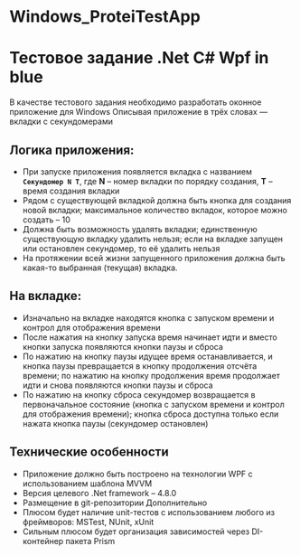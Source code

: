 # Windows_ProteiTestApp
# Тестовое задание .Net C# Wpf in blue

В качестве тестового задания необходимо разработать оконное приложение для Windows
Описывая приложение в трёх словах — вкладки с секундомерами
## Логика приложения:
* При запуске приложения появляется вкладка с названием **`Секундомер N T`**, где **N** – номер вкладки по 
порядку создания, **T** – время создания вкладки
* Рядом с существующей вкладкой должна быть кнопка для создания новой вкладки; максимальное 
количество вкладок, которое можно создать – 10
* Должна быть возможность удалять вкладки; единственную существующую вкладку удалить нельзя; 
если на вкладке запущен или остановлен секундомер, то её удалить нельзя
* На протяжении всей жизни запущенного приложения должна быть какая-то выбранная (текущая) 
вкладка.
## На вкладке:
* Изначально на вкладке находятся кнопка с запуском времени и контрол для отображения времени
* После нажатия на кнопку запуска время начинает идти и вместо кнопки запуска появляются кнопки 
паузы и сброса
* По нажатию на кнопку паузы идущее время останавливается, и кнопка паузы превращается в кнопку 
продолжения отсчёта времени; по нажатию на кнопку продолжения время продолжает идти и снова 
появляются кнопки паузы и сброса
* По нажатию на кнопку сброса секундомер возвращается в первоначальное состояние (кнопка с 
запуском времени и контрол для отображения времени); кнопка сброса доступна только если нажата 
кнопка паузы (секундомер остановлен)
## Технические особенности
* Приложение должно быть построено на технологии WPF с использованием шаблона MVVM
* Версия целевого .Net framework – 4.8.0
* Размещение в git-репозитории
Дополнительно
* Плюсом будет наличие unit-тестов с использованием любого из фреймворов: MSTest, NUnit, xUnit
* Сильным плюсом будет организация зависимостей через DI-контейнер пакета Prism

